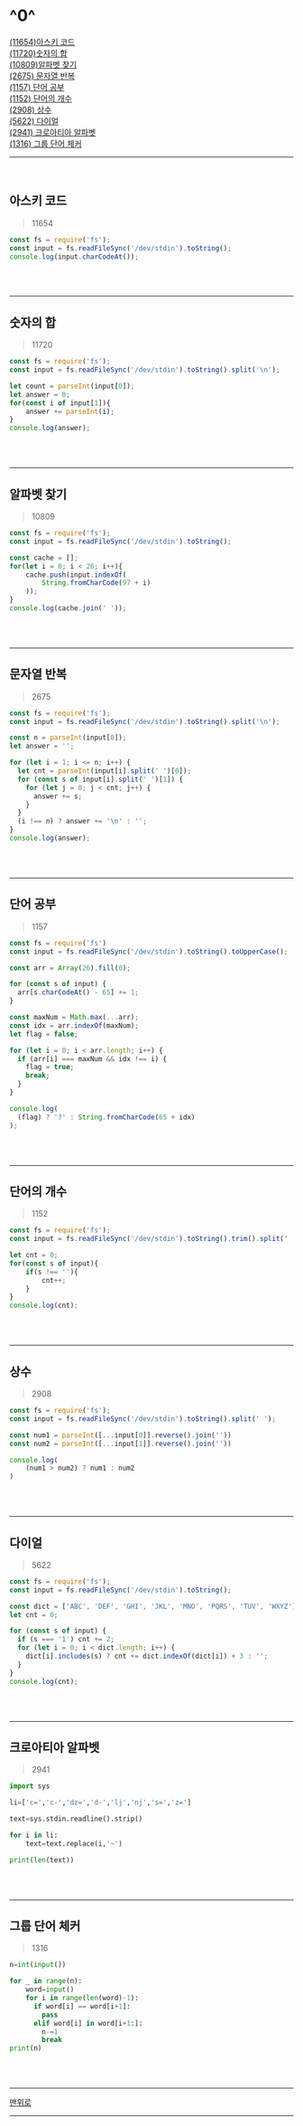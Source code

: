 # ^0^
[(11654)아스키 코드](#아스키-코드)   
[(11720)숫자의 합](#숫자의-합)   
[(10809)알파벳 찾기](#알파벳-찾기)   
[(2675) 문자열 반복](#문자열-반복)   
[(1157) 단어 공부](#단어-공부)   
[(1152) 단어의 개수](#단어의-개수)   
[(2908) 상수](#상수)   
[(5622) 다이얼](#다이얼)   
[(2941) 크로아티아 알파벳](#크로아티아-알파벳)   
[(1316) 그룹 단어 체커](#그룹-단어-체커)   

----------

<br>

## 아스키 코드
> 11654

  ```javaScript
  const fs = require('fs');
  const input = fs.readFileSync('/dev/stdin').toString();
  console.log(input.charCodeAt());
  ```

<br><br>

----------------------

## 숫자의 합
> 11720

  ```javaScript
  const fs = require('fs');
  const input = fs.readFileSync('/dev/stdin').toString().split('\n');

  let count = parseInt(input[0]);
  let answer = 0;
  for(const i of input[1]){
      answer += parseInt(i);
  }
  console.log(answer);
  ```

<br><br>

----------------------

## 알파벳 찾기
> 10809

  ```javaScript
  const fs = require('fs');
  const input = fs.readFileSync('/dev/stdin').toString();

  const cache = [];
  for(let i = 0; i < 26; i++){
      cache.push(input.indexOf(
          String.fromCharCode(97 + i)
      ));         
  }
  console.log(cache.join(' '));
  ```

<br><br>

----------------------

## 문자열 반복
> 2675

  ```javaScript
  const fs = require('fs');
  const input = fs.readFileSync('/dev/stdin').toString().split('\n');

  const n = parseInt(input[0]);
  let answer = '';

  for (let i = 1; i <= n; i++) {
    let cnt = parseInt(input[i].split(' ')[0]);
    for (const s of input[i].split(' ')[1]) {
      for (let j = 0; j < cnt; j++) {
        answer += s;
      }
    }
    (i !== n) ? answer += '\n' : '';
  }
  console.log(answer);
  ```

<br><br>

----------------------

## 단어 공부
> 1157

  ```javaScript
  const fs = require('fs')
  const input = fs.readFileSync('/dev/stdin').toString().toUpperCase();

  const arr = Array(26).fill(0);

  for (const s of input) {
    arr[s.charCodeAt() - 65] += 1;
  }

  const maxNum = Math.max(...arr);
  const idx = arr.indexOf(maxNum);
  let flag = false;

  for (let i = 0; i < arr.length; i++) {
    if (arr[i] === maxNum && idx !== i) {
      flag = true;
      break;
    }
  }

  console.log(
    (flag) ? '?' : String.fromCharCode(65 + idx)
  );
  ```

<br><br>

----------------------

## 단어의 개수
> 1152

  ```javaScript
  const fs = require('fs');
  const input = fs.readFileSync('/dev/stdin').toString().trim().split(' ');

  let cnt = 0;
  for(const s of input){
      if(s !== ''){
          cnt++;
      }
  }
  console.log(cnt);
  ```

<br><br>

----------------------

## 상수
> 2908

  ```javaScript
  const fs = require('fs');
  const input = fs.readFileSync('/dev/stdin').toString().split(' ');

  const num1 = parseInt([...input[0]].reverse().join(''))
  const num2 = parseInt([...input[1]].reverse().join(''))

  console.log(
      (num1 > num2) ? num1 : num2
  )
  ```

<br><br>

----------------------

## 다이얼
> 5622

  ```javaScript
  const fs = require('fs');
  const input = fs.readFileSync('/dev/stdin').toString();

  const dict = ['ABC', 'DEF', 'GHI', 'JKL', 'MNO', 'PQRS', 'TUV', 'WXYZ']
  let cnt = 0;

  for (const s of input) {
    if (s === '1') cnt += 2;
    for (let i = 0; i < dict.length; i++) {
      dict[i].includes(s) ? cnt += dict.indexOf(dict[i]) + 3 : '';
    }
  }
  console.log(cnt);
  ```

<br><br>

----------------------

## 크로아티아 알파벳
> 2941

  ```python
  import sys

  li=['c=','c-','dz=','d-','lj','nj','s=','z=']

  text=sys.stdin.readline().strip()

  for i in li:
      text=text.replace(i,'~')

  print(len(text))
  ```

<br><br>

----------------------

## 그룹 단어 체커
> 1316
  
  ```python
  n=int(input())

  for _ in range(n):
      word=input()
      for i in range(len(word)-1):
        if word[i] == word[i+1]:
          pass
        elif word[i] in word[i+1:]:
          n-=1
          break
  print(n)
  ```

<br><br>

- - -

<a href='#0'>맨위로</a>

- - -
